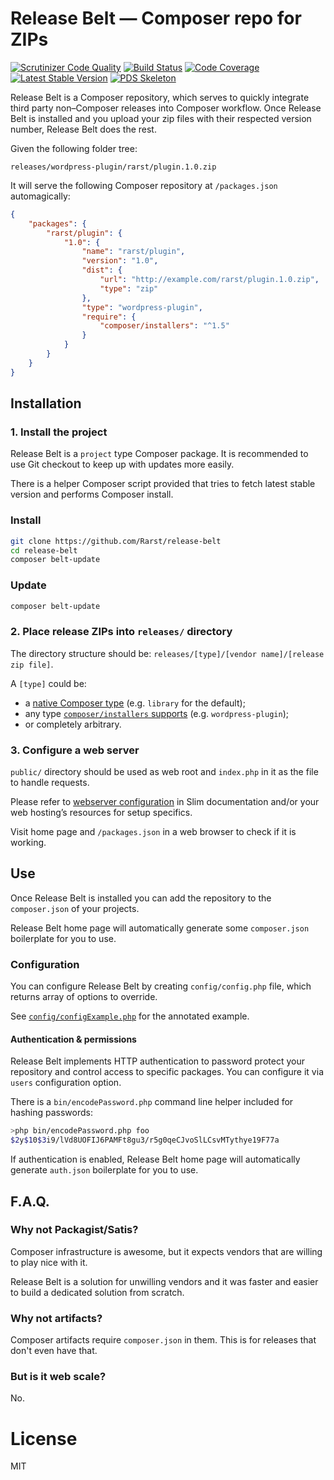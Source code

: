 # Release Belt — Composer repo for ZIPs
[![Scrutinizer Code Quality](https://scrutinizer-ci.com/g/Rarst/release-belt/badges/quality-score.png?b=master)](https://scrutinizer-ci.com/g/Rarst/release-belt/?branch=master)
[![Build Status](https://scrutinizer-ci.com/g/Rarst/release-belt/badges/build.png?b=master)](https://scrutinizer-ci.com/g/Rarst/release-belt/build-status/master)
[![Code Coverage](https://scrutinizer-ci.com/g/Rarst/release-belt/badges/coverage.png?b=master)](https://scrutinizer-ci.com/g/Rarst/release-belt/?branch=master)
[![Latest Stable Version](https://poser.pugx.org/rarst/release-belt/version)](https://packagist.org/packages/rarst/release-belt)
[![PDS Skeleton](https://img.shields.io/badge/pds-skeleton-blue.svg?style=flat-square)](https://github.com/php-pds/skeleton)

Release Belt is a Composer repository, which serves to quickly integrate third party non–Composer releases into Composer workflow. Once Release Belt is installed and you upload your zip files with their respected version number, Release Belt does the rest.

Given the following folder tree:

```
releases/wordpress-plugin/rarst/plugin.1.0.zip
```

It will serve the following Composer repository at `/packages.json` automagically:

```json
{
    "packages": {
        "rarst/plugin": {
            "1.0": {
                "name": "rarst/plugin",
                "version": "1.0",
                "dist": {
                    "url": "http://example.com/rarst/plugin.1.0.zip",
                    "type": "zip"
                },
                "type": "wordpress-plugin",
                "require": {
                    "composer/installers": "^1.5"
                }
            }
        }
    }
}
```

## Installation

### 1. Install the project

Release Belt is a `project` type Composer package. It is recommended to use Git checkout to keep up with updates more easily.

There is a helper Composer script provided that tries to fetch latest stable version and performs Composer install. 

### Install

```bash
git clone https://github.com/Rarst/release-belt
cd release-belt
composer belt-update
```

### Update

```bash
composer belt-update
```

### 2. Place release ZIPs into `releases/` directory

The directory structure should be: `releases/[type]/[vendor name]/[release zip file]`.

A `[type]` could be:
- a [native Composer type](https://getcomposer.org/doc/04-schema.md#type) (e.g. `library` for the default);
- any type [`composer/installers` supports](https://github.com/composer/installers) (e.g. `wordpress-plugin`);
- or completely arbitrary.

### 3. Configure a web server

`public/` directory should be used as web root and `index.php` in it as the file to handle requests.

Please refer to [webserver configuration](https://www.slimframework.com/docs/v3/start/web-servers.html) in Slim documentation and/or your web hosting’s resources for setup specifics.

Visit home page and `/packages.json` in a web browser to check if it is working.

## Use

Once Release Belt is installed you can add the repository to the `composer.json` of your projects.

Release Belt home page will automatically generate some `composer.json` boilerplate for you to use.

### Configuration

You can configure Release Belt by creating `config/config.php` file, which returns array of options to override.

See [`config/configExample.php`](config/configExample.php) for the annotated example.

#### Authentication & permissions

Release Belt implements HTTP authentication to password protect your repository and control access to specific packages. You can configure it via `users` configuration option.

There is a `bin/encodePassword.php` command line helper included for hashing passwords:

```bash
>php bin/encodePassword.php foo
$2y$10$3i9/lVd8UOFIJ6PAMFt8gu3/r5g0qeCJvoSlLCsvMTythye19F77a
```

If authentication is enabled, Release Belt home page will automatically generate `auth.json` boilerplate for you to use.

## F.A.Q.

### Why not Packagist/Satis?

Composer infrastructure is awesome, but it expects vendors that are willing to play nice with it.

Release Belt is a solution for unwilling vendors and it was faster and easier to build a dedicated solution from scratch. 

### Why not artifacts?

Composer artifacts require `composer.json` in them. This is for releases that don't even have that.

### But is it web scale?

No.


# License

MIT
